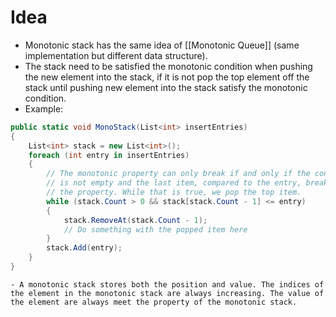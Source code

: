 # Idea
- Monotonic stack has the same idea of [[Monotonic Queue]] (same implementation but different data structure).
- The stack need to be satisfied the monotonic condition when pushing the new element into the stack, if it is not pop the top element off the stack until pushing new element into the stack satisfy the monotonic condition.
- Example:
```csharp
public static void MonoStack(List<int> insertEntries)
{
    List<int> stack = new List<int>();
    foreach (int entry in insertEntries)
    {
        // The monotonic property can only break if and only if the container
        // is not empty and the last item, compared to the entry, breaks
        // the property. While that is true, we pop the top item.
        while (stack.Count > 0 && stack[stack.Count - 1] <= entry)
        {
            stack.RemoveAt(stack.Count - 1);
            // Do something with the popped item here
        }
        stack.Add(entry);
    }
}
```

```ad-note
- A monotonic stack stores both the position and value. The indices of the element in the monotonic stack are always increasing. The value of the element are always meet the property of the monotonic stack.
```
